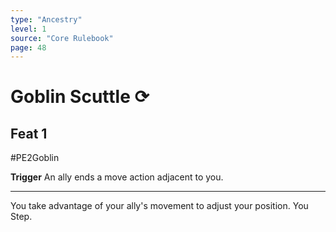 ```yaml
---
type: "Ancestry"
level: 1
source: "Core Rulebook"
page: 48
---
```

# Goblin Scuttle ⟳
## Feat 1
#PE2Goblin

**Trigger** An ally ends a move action adjacent to you.

-----
You take advantage of your ally's movement to adjust your position. You Step.